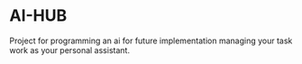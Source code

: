 # AI-HUB
Project for programming an ai for future implementation managing your task work as your personal assistant.
